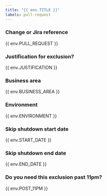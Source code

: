 ```yaml
---
title: "{{ env.TITLE }}"
labels: pull-request
---
```

### Change or Jira reference

{{ env.PULL_REQUEST }}

### Justification for exclusion?

{{ env.JUSTIFICATION }}

### Business area

{{ env.BUSINESS_AREA }}

### Environment

{{ env.ENVIRONMENT }}

### Skip shutdown start date

{{ env.START_DATE }}

### Skip shutdown end date

{{ env.END_DATE }}

### Do you need this exclusion past 11pm?

{{ env.POST_11PM }}